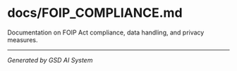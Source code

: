 # docs/FOIP_COMPLIANCE.md

Documentation on FOIP Act compliance, data handling, and privacy measures.

---
*Generated by GSD AI System*